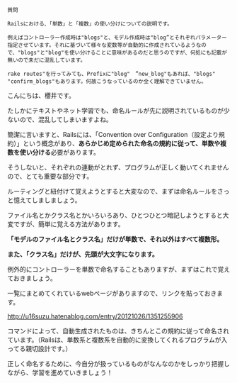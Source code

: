 `質問`

```
Railsにおける、「単数」と「複数」の使い分けについての説明です。

例えばコントローラー作成時は"blogs"と、モデル作成時は"blog”とそれぞれパラメーター指定させています。それに基づいて様々な変数等が自動的に作成されているようなので、"blogs"と"blog"を使い分けることに意味があるのだと思うのですが、何処にも記載が無いので未だに混乱しています。

rake routes"を行ってみても、Prefixに"blog"　”new_blog"もあれば、"blogs" "confirm_blogs"もあります。何故こうなっているのか全く理解できていません。
```


こんにちは、櫻井です。

たしかにテキストやネット学習でも、命名ルールが先に説明されているものが少ないので、混乱してしまいますよね。

簡潔に言いますと、Railsには、「Convention over Configuration（設定より規約）」という概念があり、**あらかじめ定められた命名の規約に従って、単数や複数を使い分ける**必要があります。

そうしないと、それぞれの連動がとれず、プログラムが正しく動いてくれませんので、とても重要な部分です。

ルーティングと紐付けて覚えようとすると大変なので、まずは命名ルールをさっと憶えてしましましょう。

ファイル名とかクラス名とかいろいろあり、ひとつひとつ暗記しようとすると大変ですが、簡単に覚える方法があります。

**「モデルのファイル名とクラス名」だけが単数で、それ以外はすべて複数形。**

**また、「クラス名」だけが、先頭が大文字になります。**

例外的にコントローラーを単数で命名することもありますが、まずはこれで覚えておきましょう。

一覧にまとめてくれているwebページがありますので、リンクを貼っておきます。

<http://u16suzu.hatenablog.com/entry/20121026/1351255906>

コマンドによって、自動生成されたものは、きちんとこの規約に従って命名されています。（Railsは、単数系と複数系を自動的に変換してくれるプログラムが入ってる親切設計です。）

正しく命名するために、今自分が扱っているものがなんなのかをしっかり把握しながら、学習を進めていきましょう！
